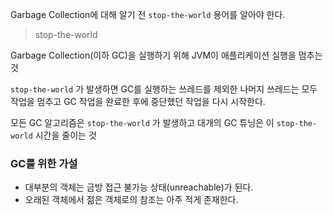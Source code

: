 Garbage Collection에 대해 알기 전 `stop-the-world` 용어를 알아야 한다.

> stop-the-world

Garbage Collection(이하 GC)을 실행하기 위해 JVM이 애플리케이션 실행을 멈추는 것

`stop-the-world` 가 발생하면 GC를 실행하는 쓰레드를 제외한 나머지 쓰레드는 모두 작업을 멈추고 GC 작업을 완료한 후에 중단했던 작업을 다시 시작한다.

모든 GC 알고리즘은 `stop-the-world` 가 발생하고 대개의 GC 튜닝은 이 `stop-the-world` 시간을 줄이는 것

### GC를 위한 가설

- 대부분의 객체는 금방 접근 불가능 상태(unreachable)가 된다.
- 오래된 객체에서 젊은 객체로의 참조는 아주 적게 존재한다.
